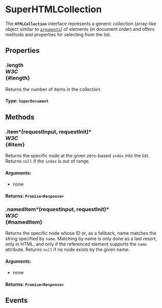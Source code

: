 # SuperHTMLCollection

<div class='overview'>The <strong><code>HTMLCollection</code></strong> interface represents a generic collection (array-like object similar to <a href="/en-US/docs/Web/JavaScript/Reference/Functions/arguments" title="arguments is an Array-like object accessible inside functions that contains the values of the arguments passed to that function."><code>arguments</code></a>) of elements (in document order) and offers methods and properties for selecting from the list.</div>

## Properties

### .length <div class="specs"><i>W3C</i></div> {#length}

Returns the number of items in the collection.

#### **Type**: `SuperDocument`

## Methods

### .item*(requestInput, requestInit)* <div class="specs"><i>W3C</i></div> {#item}

Returns the specific node at the given zero-based <code>index</code> into the list. Returns <code>null</code> if the <code>index</code> is out of range.

#### **Arguments**:


 - none

#### **Returns**: `Promise<Response>`

### .namedItem*(requestInput, requestInit)* <div class="specs"><i>W3C</i></div> {#namedItem}

Returns the specific node whose ID or, as a fallback, name matches the string specified by <code>name</code>. Matching by name is only done as a last resort, only in HTML, and only if the referenced element supports the <code>name</code> attribute. Returns <code>null</code> if no node exists by the given name.

#### **Arguments**:


 - none

#### **Returns**: `Promise<Response>`

## Events
